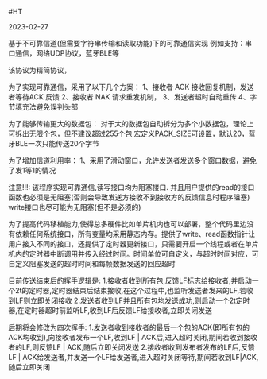 #HT

2023-02-27


基于不可靠信道(但需要字符串传输和读取功能)下的可靠通信实现
例如支持：串口通信，网络UDP协议，蓝牙BLE等

该协议为精简协议，

为了实现可靠通信，采用了以下几个方案：
    1、接收者 ACK 接收回复机制，发送者等待ACK 反馈
    2、接收者 NAK 请求重发机制，
    3、发送者超时自动重传
    4、字节填充法避免误判头部

为了能够传输更大的数据包： 
    对于大的数据包自动拆分为多个小数据包，理论上可拆出无限个包，但不建议超过255个包
    宏定义PACK_SIZE可设置，默认20，蓝牙BLE一次只能传送20个字节

为了增加信道利用率：
    1、采用了滑动窗口，允许发送者发送多个窗口数据，避免了发1等1的情况

注意!!!:
该程序实现可靠通信,读写接口均为阻塞接口.
并且用户提供的read的接口函数也必须是无阻塞(否则会导致发送方接收不到接收方的反馈信息时程序阻塞)
write接口也尽可能为无阻塞(但不是必须的)

为了提高代码移植能力,使得总多硬件比如单片机内也可以部署，整个代码里边没有依赖任何系统接口，所有变量均采用静态内存。提供了write、read函数指针让用户接入不同的接口，还提供了定时器更新接口，只需要开启一个线程或者在单片机内的定时器中断调用并传入经过时间。时间单位可自定义，与超时时间对应，可自定义阻塞发送的超时时间和每帧数据发送的回应超时





目前传送结束后的挥手逻辑是:
1.接收者收到所有包,反馈LF标志给接收者,并启动一个2t的定时器,定时器结束后结束接收,在这个过程中,也监听发送者发来的LF,若收到LF则立即关闭接收
2.发送者收到LF并且所有包均发送成功,则启动一个2t定时器,在定时器超时前监听LF,收到LF后反馈LF给接收者,立即关闭发送


后期将会修改为四次挥手:
1.发送者收到接收者的最后一个包的ACK(即所有包的ACK均收到),向接收者发布一个LF,收到LF | ACK后,进入超时关闭,期间若收到接收者的LF,则反馈LF | ACK,随后立即关闭发送
2.接收者收到发布者发布的LF后,反馈LF | ACK给发送者,并发送一个LF给发送者,进入超时关闭等待,期间若收到LF|ACK,随后立即关闭